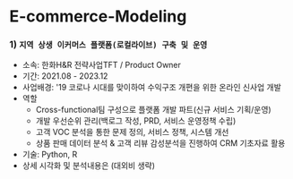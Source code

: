 # E-commerce-Modeling

### 1) `지역 상생 이커머스 플랫폼(로컬라이브) 구축 및 운영`
- 소속: 한화H&R 전략사업TFT / Product Owner
- 기간: 2021.08 - 2023.12 
- 사업배경: '19 코로나 시대를 맞이하여 수익구조 개편을 위한 온라인 신사업 개발
- 역할
  * Cross-functional팀 구성으로 플랫폼 개발 파트(신규 서비스 기획/운영)
  * 개발 우선순위 관리(백로그 작성, PRD, 서비스 운영정책 수립)
  * 고객 VOC 분석을 통한 문제 정의, 서비스 정책, 시스템 개선
  * 상품 판매 데이터 분석 & 고객 리뷰 감성분석을 진행하여 CRM 기초자료 활용
- 기술: Python, R
- 상세 시각화 및 분석내용은 (대외비 생략)
